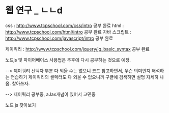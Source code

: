 # 웹 연구 _  ㄴㄴd

css : http://www.tcpschool.com/css/intro 공부 완료
html : http://www.tcpschool.com/html/intro 공부 완료
자바 스크립트 : http://www.tcpschool.com/javascript/intro 공부 완료

제이쿼리 : http://www.tcpschool.com/jquery/jq_basic_syntax 공부 완료

노드js 및 파이어베이스 사용법은 추후에 다시 공부하는 것으로 예정.

--> 제이쿼리 선택자 부분 다 외울 수는 없으니 코드 참고하면서, 무슨 의미인지 해석하는 연습하기
제이쿼리의 셀렉터도 다 외울 수 없으니까 구글에 검색하면 설명 자세히 나옴. 찾아쓰자.

--> 제이쿼리 공부중, aJax개념이 있어서 고민중

노드 js 찾아보기
